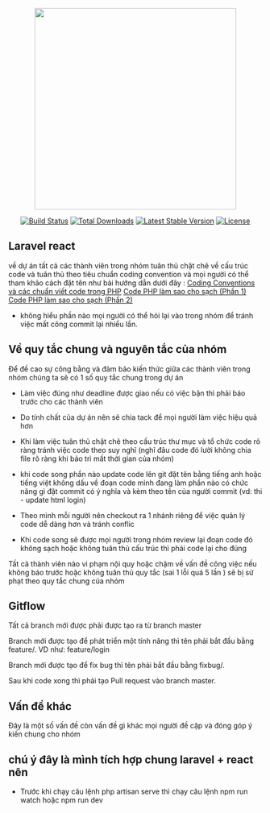<p align="center"><img src="https://res.cloudinary.com/dtfbvvkyp/image/upload/v1566331377/laravel-logolockup-cmyk-red.svg" width="400"></p>

<p align="center">
<a href="https://travis-ci.org/laravel/framework"><img src="https://travis-ci.org/laravel/framework.svg" alt="Build Status"></a>
<a href="https://packagist.org/packages/laravel/framework"><img src="https://poser.pugx.org/laravel/framework/d/total.svg" alt="Total Downloads"></a>
<a href="https://packagist.org/packages/laravel/framework"><img src="https://poser.pugx.org/laravel/framework/v/stable.svg" alt="Latest Stable Version"></a>
<a href="https://packagist.org/packages/laravel/framework"><img src="https://poser.pugx.org/laravel/framework/license.svg" alt="License"></a>
</p>

## Laravel react
về dự án tất cả các thành viên trong nhóm tuân thủ chặt chẽ về cấu trúc code và tuân thủ theo tiêu chuẩn coding convention và mọi người có thể tham khảo cách đặt tên như bài hướng dẫn dưới đây :
<a href="https://viblo.asia/p/coding-conventions-va-cac-chuan-viet-code-trong-php-naQZRbrGZvx">Coding Conventions và các chuẩn viết code trong PHP</a>
<a href="https://topdev.vn/blog/code-php-lam-sao-cho-sach-khong-co-mui/">Code PHP làm sao cho sạch (Phần 1)</a>
<a href="https://topdev.vn/blog/code-php-lam-sao-cho-sach-phan-2/">Code PHP làm sao cho sạch (Phần 2)</a>
- không hiểu phần nào mọi người có thể hỏi lại vào trong nhóm để tránh việc mất công commit lại nhiều lần.

## Về quy tắc chung và nguyên tắc của nhóm

Để đề cao sự công bằng và đảm bảo kiến thức giữa các thành viên trong nhóm chúng ta sẽ có 1 số quy tắc chung trong dự án 

- Làm việc đúng như deadline được giao nếu có việc bận thì phải báo trước cho các thành viên 

- Do tính chất của dự án nên sẽ chia tack để mọi người làm việc hiệu quả hơn

- Khi làm việc tuân thủ chặt chẽ theo cấu trúc thư mục và tổ chức code rõ ràng tránh việc code theo suy nghĩ (nghĩ đâu code đó lười không chia file rõ ràng khi bảo trì mất thời gian của nhóm)

- khi code song phần nào update code lên git đặt tên bằng tiếng anh hoặc tiếng việt không dấu về đoạn code mình đang làm phần nào có chức năng gì đặt commit có ý nghĩa và kèm theo tên của người commit (vd: thi - update html login)

- Theo mình mỗi người nên checkout ra 1 nhánh riêng để việc quản lý code dễ dàng hơn và tránh conflic 

- Khi code song sẽ được mọi người trong nhóm review lại đoạn code đó không sạch hoặc không tuân thủ cấu trúc thì phải code lại cho đúng 

Tất cả thành viên nào vi phạm nội quy hoặc chậm về vấn đề công việc nếu không báo trước hoặc không tuân thủ quy tắc (sai 1 lỗi quá 5 lần ) sẽ bị sử phạt theo quy tắc chung của nhóm

##  Gitflow

Tất cả branch mới được phải được tạo ra từ branch master

Branch mới được tạo để phát triển một tính năng thì tên phải bắt đầu bằng feature/. VD như: feature/login

Branch mới được tạo để fix bug thì tên phải bắt đầu bằng fixbug/.

Sau khi code xong thì phải tạo Pull request vào branch master.

## Vấn đề khác

Đây là một số vấn đề còn vấn đề gì khác mọi người đề cập và đóng góp ý kiến chung cho nhóm


## chú ý đây là mình tích hợp chung laravel + react nên

- Trước khi chạy câu lệnh php artisan serve thì chạy câu lệnh npm run watch hoặc npm run dev
